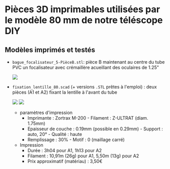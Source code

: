 # Pièces 3D imprimables utilisées par le modèle 80 mm de notre téléscope DIY

## Modèles imprimés et testés

* `bague_focalisateur_5-PièceB.stl`: pièce B maintenant au centre du tube PVC un focalisateur avec crémaillère acueillant des oculaires de 1.25"

  ![](./Pièce_3D_maintien_focalisateur/bague_focalisateur_5-PièceB.png)
  
* `fixation_lentille_80.scad` (+ versions `.STL` prêtes à l'emploi) : deux pièces (A1 et A2) fixant la lentille à l'avant du tube

  ![](./Pièces_3D_maintien_lentille/fixation_lentille_80-PièceA2.png)
  ![](./Pièces_3D_maintien_lentille/fixation_lentille_80-PièceA1.png)
  
  * paramètres d'impression
      * Imprimante : Zortrax M-200 - Filament : Z-ULTRAT (diam. 1.75mm)
      * Epaisseur de couche : 0.19mm (possible en 0.29mm) - Support : auto, 20° - Qualité : haute
      * Remplissage : 30% - Motif : 0 (maillage carré)
  * Impression
      * Durée : 3h04 pour A1, 1h13 pour A2
      * Filament : 10,91m (26g) pour A1, 5,50m (13g) pour A2
      * Prix approximatif (matériau) : 3,50€
